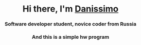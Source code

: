 <h1 align="center">Hi there, I'm <a href="https://t.me/Need_Bear/" target="_blank">Danissimo</a></h1>
<h3 align="center">Software developer student, novice coder from Russia</h3>
<h3 align="center">And this is a simple hw program</h3>
